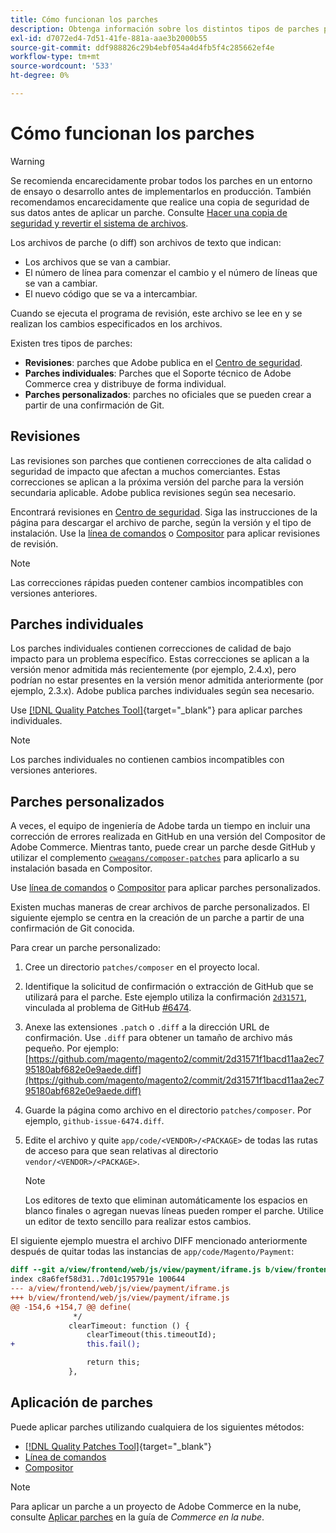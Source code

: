 ```yaml
---
title: Cómo funcionan los parches
description: Obtenga información sobre los distintos tipos de parches para Adobe Commerce y cómo funcionan.
exl-id: d7072ed4-7d51-41fe-881a-aae3b2000b55
source-git-commit: ddf988826c29b4ebf054a4d4fb5f4c285662ef4e
workflow-type: tm+mt
source-wordcount: '533'
ht-degree: 0%

---
```


# Cómo funcionan los parches

>[!WARNING]
>
>Se recomienda encarecidamente probar todos los parches en un entorno de ensayo o desarrollo antes de implementarlos en producción. También recomendamos encarecidamente que realice una copia de seguridad de sus datos antes de aplicar un parche. Consulte [Hacer una copia de seguridad y revertir el sistema de archivos](../../installation/tutorials/backup.md).

Los archivos de parche (o diff) son archivos de texto que indican:

- Los archivos que se van a cambiar.
- El número de línea para comenzar el cambio y el número de líneas que se van a cambiar.
- El nuevo código que se va a intercambiar.

Cuando se ejecuta el programa de revisión, este archivo se lee en y se realizan los cambios especificados en los archivos.

Existen tres tipos de parches:

- **Revisiones**: parches que Adobe publica en el [Centro de seguridad](https://magento.com/security/patches).
- **Parches individuales**: Parches que el Soporte técnico de Adobe Commerce crea y distribuye de forma individual.
- **Parches personalizados**: parches no oficiales que se pueden crear a partir de una confirmación de Git.

## Revisiones

Las revisiones son parches que contienen correcciones de alta calidad o seguridad de impacto que afectan a muchos comerciantes. Estas correcciones se aplican a la próxima versión del parche para la versión secundaria aplicable. Adobe publica revisiones según sea necesario.

Encontrará revisiones en [Centro de seguridad](https://magento.com/security/patches). Siga las instrucciones de la página para descargar el archivo de parche, según la versión y el tipo de instalación. Use la [línea de comandos](../patches/apply.md#) o [Compositor](../patches/apply.md) para aplicar revisiones de revisión.

>[!NOTE]
>
>Las correcciones rápidas pueden contener cambios incompatibles con versiones anteriores.

## Parches individuales

Los parches individuales contienen correcciones de calidad de bajo impacto para un problema específico. Estas correcciones se aplican a la versión menor admitida más recientemente (por ejemplo, 2.4.x), pero podrían no estar presentes en la versión menor admitida anteriormente (por ejemplo, 2.3.x). Adobe publica parches individuales según sea necesario.

Use [[!DNL Quality Patches Tool]](https://experienceleague.adobe.com/tools/commerce-quality-patches/index.html?lang=es){target="_blank"} para aplicar parches individuales.

>[!NOTE]
>
>Los parches individuales no contienen cambios incompatibles con versiones anteriores.

## Parches personalizados

A veces, el equipo de ingeniería de Adobe tarda un tiempo en incluir una corrección de errores realizada en GitHub en una versión del Compositor de Adobe Commerce. Mientras tanto, puede crear un parche desde GitHub y utilizar el complemento [`cweagans/composer-patches`](https://github.com/cweagans/composer-patches/) para aplicarlo a su instalación basada en Compositor.

Use [línea de comandos](apply.md#command-line) o [Compositor](apply.md#composer) para aplicar parches personalizados.

Existen muchas maneras de crear archivos de parche personalizados. El siguiente ejemplo se centra en la creación de un parche a partir de una confirmación de Git conocida.

Para crear un parche personalizado:

1. Cree un directorio `patches/composer` en el proyecto local.
1. Identifique la solicitud de confirmación o extracción de GitHub que se utilizará para el parche. Este ejemplo utiliza la confirmación [`2d31571`](https://github.com/magento/magento2/commit/2d31571f1bacd11aa2ec795180abf682e0e9aede), vinculada al problema de GitHub [#6474](https://github.com/magento/magento2/issues/6474).
1. Anexe las extensiones `.patch` o `.diff` a la dirección URL de confirmación. Use `.diff` para obtener un tamaño de archivo más pequeño. Por ejemplo: [https://github.com/magento/magento2/commit/2d31571f1bacd11aa2ec795180abf682e0e9aede.diff](https://github.com/magento/magento2/commit/2d31571f1bacd11aa2ec795180abf682e0e9aede.diff)
1. Guarde la página como archivo en el directorio `patches/composer`. Por ejemplo, `github-issue-6474.diff`.
1. Edite el archivo y quite `app/code/<VENDOR>/<PACKAGE>` de todas las rutas de acceso para que sean relativas al directorio `vendor/<VENDOR>/<PACKAGE>`.

   >[!NOTE]
   >
   >Los editores de texto que eliminan automáticamente los espacios en blanco finales o agregan nuevas líneas pueden romper el parche. Utilice un editor de texto sencillo para realizar estos cambios.

El siguiente ejemplo muestra el archivo DIFF mencionado anteriormente después de quitar todas las instancias de `app/code/Magento/Payment`:

```diff
diff --git a/view/frontend/web/js/view/payment/iframe.js b/view/frontend/web/js/view/payment/iframe.js
index c8a6fef58d31..7d01c195791e 100644
--- a/view/frontend/web/js/view/payment/iframe.js
+++ b/view/frontend/web/js/view/payment/iframe.js
@@ -154,6 +154,7 @@ define(
              */
             clearTimeout: function () {
                 clearTimeout(this.timeoutId);
+                this.fail();

                 return this;
             },
```

## Aplicación de parches

Puede aplicar parches utilizando cualquiera de los siguientes métodos:

- [[!DNL Quality Patches Tool]](https://experienceleague.adobe.com/tools/commerce-quality-patches/index.html?lang=es){target="_blank"}
- [Línea de comandos](/help/upgrade/patches/apply.md#command-line)
- [Compositor](/help/upgrade/patches/apply.md#composer)

>[!NOTE]
>
>Para aplicar un parche a un proyecto de Adobe Commerce en la nube, consulte [Aplicar parches](https://experienceleague.adobe.com/docs/commerce-cloud-service/user-guide/develop/upgrade/apply-patches.html?lang=es) en la guía de _Commerce en la nube_.
